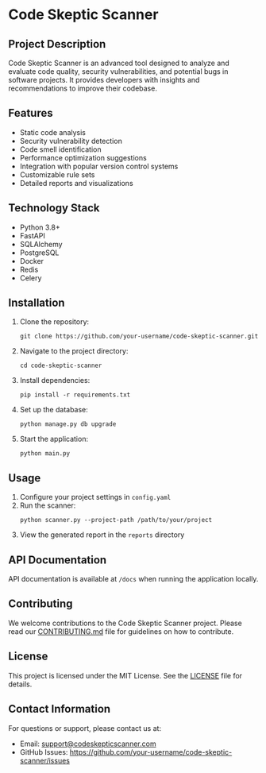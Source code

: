 # Code Skeptic Scanner

## Project Description
Code Skeptic Scanner is an advanced tool designed to analyze and evaluate code quality, security vulnerabilities, and potential bugs in software projects. It provides developers with insights and recommendations to improve their codebase.

## Features
- Static code analysis
- Security vulnerability detection
- Code smell identification
- Performance optimization suggestions
- Integration with popular version control systems
- Customizable rule sets
- Detailed reports and visualizations

## Technology Stack
- Python 3.8+
- FastAPI
- SQLAlchemy
- PostgreSQL
- Docker
- Redis
- Celery

## Installation
1. Clone the repository:
   ```
   git clone https://github.com/your-username/code-skeptic-scanner.git
   ```
2. Navigate to the project directory:
   ```
   cd code-skeptic-scanner
   ```
3. Install dependencies:
   ```
   pip install -r requirements.txt
   ```
4. Set up the database:
   ```
   python manage.py db upgrade
   ```
5. Start the application:
   ```
   python main.py
   ```

## Usage
1. Configure your project settings in `config.yaml`
2. Run the scanner:
   ```
   python scanner.py --project-path /path/to/your/project
   ```
3. View the generated report in the `reports` directory

## API Documentation
API documentation is available at `/docs` when running the application locally.

## Contributing
We welcome contributions to the Code Skeptic Scanner project. Please read our [CONTRIBUTING.md](CONTRIBUTING.md) file for guidelines on how to contribute.

## License
This project is licensed under the MIT License. See the [LICENSE](LICENSE) file for details.

## Contact Information
For questions or support, please contact us at:
- Email: support@codeskepticscanner.com
- GitHub Issues: https://github.com/your-username/code-skeptic-scanner/issues